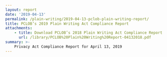```yaml
---
layout: report
date: '2019-04-13'
permalink: /plain-writing/2019-04-13-pclob-plain-writing-report/
title: PCLOB’s 2019 Plain Writing Act Compliance Report
attachments:
    - title: Download PCLOB’s 2018 Plain Writing Act Compliance Report
      url: /library/PCLOB%20Plain%20Writing%20Report-04132018.pdf
summary: >-
    Privacy Act Compliance Report for April 13, 2019
---
```

